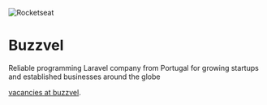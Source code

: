 ![Rocketseat](./banner/buzzvel-banner-github.png)

<h1>Buzzvel</h1>
<p>Reliable programming Laravel company from Portugal for growing startups and established businesses around the globe</p>

[vacancies at buzzvel](https://buzzvel.com/careers).